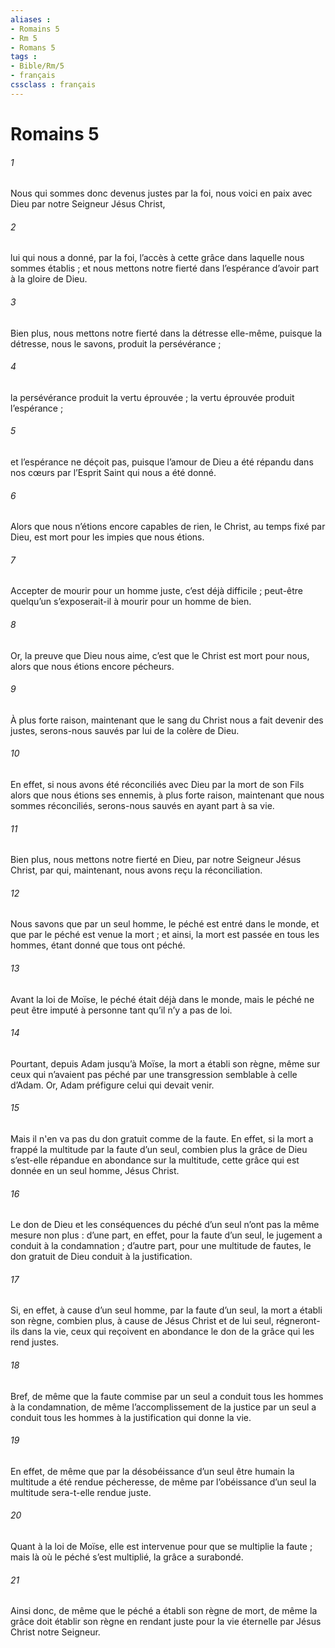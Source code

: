 ```yaml
---
aliases : 
- Romains 5
- Rm 5
- Romans 5
tags : 
- Bible/Rm/5
- français
cssclass : français
---
```


# Romains 5

###### 1
Nous qui sommes donc devenus justes par la foi, nous voici en paix avec Dieu par notre Seigneur Jésus Christ,
###### 2
lui qui nous a donné, par la foi, l’accès à cette grâce dans laquelle nous sommes établis ; et nous mettons notre fierté dans l’espérance d’avoir part à la gloire de Dieu.
###### 3
Bien plus, nous mettons notre fierté dans la détresse elle-même, puisque la détresse, nous le savons, produit la persévérance ;
###### 4
la persévérance produit la vertu éprouvée ; la vertu éprouvée produit l’espérance ;
###### 5
et l’espérance ne déçoit pas, puisque l’amour de Dieu a été répandu dans nos cœurs par l’Esprit Saint qui nous a été donné.
###### 6
Alors que nous n’étions encore capables de rien, le Christ, au temps fixé par Dieu, est mort pour les impies que nous étions.
###### 7
Accepter de mourir pour un homme juste, c’est déjà difficile ; peut-être quelqu’un s’exposerait-il à mourir pour un homme de bien.
###### 8
Or, la preuve que Dieu nous aime, c’est que le Christ est mort pour nous, alors que nous étions encore pécheurs.
###### 9
À plus forte raison, maintenant que le sang du Christ nous a fait devenir des justes, serons-nous sauvés par lui de la colère de Dieu.
###### 10
En effet, si nous avons été réconciliés avec Dieu par la mort de son Fils alors que nous étions ses ennemis, à plus forte raison, maintenant que nous sommes réconciliés, serons-nous sauvés en ayant part à sa vie.
###### 11
Bien plus, nous mettons notre fierté en Dieu, par notre Seigneur Jésus Christ, par qui, maintenant, nous avons reçu la réconciliation.
###### 12
Nous savons que par un seul homme, le péché est entré dans le monde, et que par le péché est venue la mort ; et ainsi, la mort est passée en tous les hommes, étant donné que tous ont péché.
###### 13
Avant la loi de Moïse, le péché était déjà dans le monde, mais le péché ne peut être imputé à personne tant qu’il n’y a pas de loi.
###### 14
Pourtant, depuis Adam jusqu’à Moïse, la mort a établi son règne, même sur ceux qui n’avaient pas péché par une transgression semblable à celle d’Adam. Or, Adam préfigure celui qui devait venir.
###### 15
Mais il n'en va pas du don gratuit comme de la faute. En effet, si la mort a frappé la multitude par la faute d’un seul, combien plus la grâce de Dieu s’est-elle répandue en abondance sur la multitude, cette grâce qui est donnée en un seul homme, Jésus Christ.
###### 16
Le don de Dieu et les conséquences du péché d’un seul n’ont pas la même mesure non plus : d’une part, en effet, pour la faute d’un seul, le jugement a conduit à la condamnation ; d’autre part, pour une multitude de fautes, le don gratuit de Dieu conduit à la justification.
###### 17
Si, en effet, à cause d’un seul homme, par la faute d’un seul, la mort a établi son règne, combien plus, à cause de Jésus Christ et de lui seul, régneront-ils dans la vie, ceux qui reçoivent en abondance le don de la grâce qui les rend justes.
###### 18
Bref, de même que la faute commise par un seul a conduit tous les hommes à la condamnation, de même l’accomplissement de la justice par un seul a conduit tous les hommes à la justification qui donne la vie.
###### 19
En effet, de même que par la désobéissance d’un seul être humain la multitude a été rendue pécheresse, de même par l’obéissance d’un seul la multitude sera-t-elle rendue juste.
###### 20
Quant à la loi de Moïse, elle est intervenue pour que se multiplie la faute ; mais là où le péché s’est multiplié, la grâce a surabondé.
###### 21
Ainsi donc, de même que le péché a établi son règne de mort, de même la grâce doit établir son règne en rendant juste pour la vie éternelle par Jésus Christ notre Seigneur.

